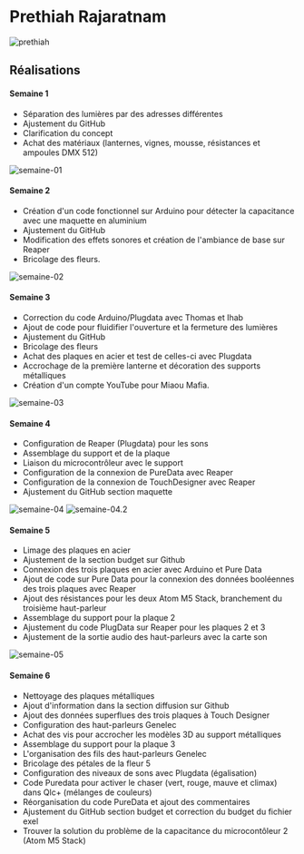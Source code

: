 # Prethiah Rajaratnam

![prethiah](https://github.com/user-attachments/assets/fc58409a-e799-4168-b50f-32023648f2f1)

## Réalisations

#### Semaine 1

* Séparation des lumières par des adresses différentes
* Ajustement du GitHub
* Clarification du concept
* Achat des matériaux (lanternes, vignes, mousse, résistances et ampoules DMX 512)

![semaine-01](https://github.com/user-attachments/assets/a84ca9da-1e12-4ba9-9a2b-1fa248324b66)

#### Semaine 2

* Création d'un code fonctionnel sur Arduino pour détecter la capacitance avec une maquette en aluminium
* Ajustement du GitHub
* Modification des effets sonores et création de l'ambiance de base sur Reaper
* Bricolage des fleurs.

![semaine-02](https://github.com/user-attachments/assets/95ca8ad6-a264-48b0-9f37-a7e60b750c52)

#### Semaine 3

* Correction du code Arduino/Plugdata avec Thomas et Ihab
* Ajout de code pour fluidifier l'ouverture et la fermeture des lumières
* Ajustement du GitHub
* Bricolage des fleurs
* Achat des plaques en acier et test de celles-ci avec Plugdata
* Accrochage de la première lanterne et décoration des supports métalliques
* Création d'un compte YouTube pour Miaou Mafia.

![semaine-03](https://github.com/user-attachments/assets/7e82b91a-4469-4391-acd8-5181992d07c3)

#### Semaine 4

* Configuration de Reaper (Plugdata) pour les sons
* Assemblage du support et de la plaque
* Liaison du microcontrôleur avec le support
* Configuration de la connexion de PureData avec Reaper
* Configuration de la connexion de TouchDesigner avec Reaper
* Ajustement du GitHub section maquette

![semaine-04](https://github.com/user-attachments/assets/f032b334-1299-4930-bb87-329a20bd906a)
![semaine-04.2](https://github.com/user-attachments/assets/e52345e5-e6c0-4243-83ae-9b7ebced454e)

#### Semaine 5

* Limage des plaques en acier
* Ajustement de la section budget sur Github
* Connexion des trois plaques en acier avec Arduino et Pure Data
* Ajout de code sur Pure Data pour la connexion des données booléennes des trois plaques avec Reaper
* Ajout des résistances pour les deux Atom M5 Stack, branchement du troisième haut-parleur
* Assemblage du support pour la plaque 2
* Ajustement du code PlugData sur Reaper pour les plaques 2 et 3
* Ajustement de la sortie audio des haut-parleurs avec la carte son

![semaine-05](https://github.com/user-attachments/assets/52d526c3-2e36-4e60-88b3-5147cd06e8b0)

#### Semaine 6

* Nettoyage des plaques métalliques
* Ajout d'information dans la section diffusion sur Github
* Ajout des données superflues des trois plaques à Touch Designer
* Configuration des haut-parleurs Genelec
* Achat des vis pour accrocher les modèles 3D au support métalliques
* Assemblage du support pour la plaque 3
* L'organisation des fils des haut-parleurs Genelec
* Bricolage des pétales de la fleur 5
* Configuration des niveaux de sons avec Plugdata (égalisation)
* Code Puredata pour activer le chaser (vert, rouge, mauve et climax) dans Qlc+ (mélanges de couleurs)
* Réorganisation du code PureData et ajout des commentaires
* Ajustement du GitHub section budget et correction du budget du fichier exel
* Trouver la solution du problème de la capacitance du microcontôleur 2 (Atom M5 Stack)
